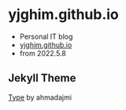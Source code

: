 # yjghim.github.io

- Personal IT blog
- [yjghim.github.io](https://yjghim.github.io/)
- from 2022.5.8

## Jekyll Theme

[Type](https://github.com/ahmadajmi/type) by ahmadajmi
